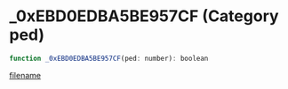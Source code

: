 # _0xEBD0EDBA5BE957CF (Category ped)

```js
function _0xEBD0EDBA5BE957CF(ped: number): boolean
```

[filename](_0xEBD0EDBA5BE957CF_m.md ':include')